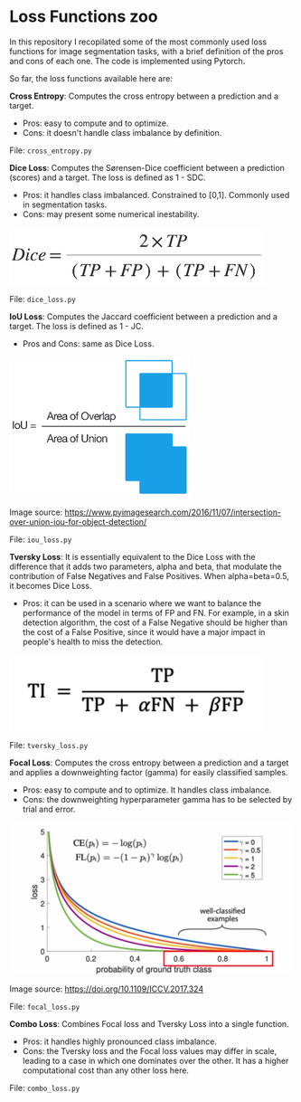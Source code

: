 # Loss Functions zoo

In this repository I recopilated some of the most commonly used loss functions for image segmentation tasks, with a brief definition of the pros and cons of each one. The code is implemented using Pytorch. 

So far, the loss functions available here are: 

**Cross Entropy**:
Computes the cross entropy between a prediction and a target. 
- Pros: easy to compute and to optimize.
- Cons: it doesn't handle class imbalance by definition.

File: <code>cross_entropy.py</code>

**Dice Loss**:
Computes the Sørensen-Dice coefficient between a prediction (scores) and a target. The loss is defined as 1 - SDC.
- Pros: it handles class imbalanced. Constrained to [0,1]. Commonly used in segmentation tasks.
- Cons: may present some numerical inestability.

<img src="https://github.com/CesarCaramazana/LossFunctions_zoo/blob/main/images/dice.png" width="450px">

File: <code>dice_loss.py</code>

**IoU Loss**:
Computes the Jaccard coefficient between a prediction and a target. The loss is defined as 1 - JC. 
- Pros and Cons: same as Dice Loss. 

<img src="https://github.com/CesarCaramazana/LossFunctions_zoo/blob/main/images/iou.png" width="320px">

Image source: https://www.pyimagesearch.com/2016/11/07/intersection-over-union-iou-for-object-detection/

File: <code>iou_loss.py</code>

**Tversky Loss**:
It is essentially equivalent to the Dice Loss with the difference that it adds two parameters, alpha and beta, that modulate the contribution of False Negatives and False Positives. When alpha=beta=0.5, it becomes Dice Loss.
- Pros: it can be used in a scenario where we want to balance the performance of the model in terms of FP and FN. For example, in a skin detection algorithm, the cost of a False Negative should be higher than the cost of a False Positive, since it would have a major impact in people's health to miss the detection.

<img src="https://github.com/CesarCaramazana/LossFunctions_zoo/blob/main/images/tversky.png" width="450px">

File: <code>tversky_loss.py</code>

**Focal Loss**:
Computes the cross entropy between a prediction and a target and applies a downweighting factor (gamma) for easily classified samples.
- Pros: easy to compute and to optimize. It handles class imbalance.
- Cons: the downweighting hyperparameter gamma has to be selected by trial and error. 

<img src="https://github.com/CesarCaramazana/LossFunctions_zoo/blob/main/images/focal.png" width="500px">

Image source: https://doi.org/10.1109/ICCV.2017.324

File: <code>focal_loss.py</code>

**Combo Loss**:
Combines Focal loss and Tversky Loss into a single function.
- Pros: it handles highly pronounced class imbalance.
- Cons: the Tversky loss and the Focal loss values may differ in scale, leading to a case in which one dominates over the other. It has a higher computational cost than any other loss here. 

File: <code>combo_loss.py</code>
